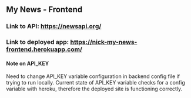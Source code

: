 ## My News - Frontend

### Link to API: https://newsapi.org/

### Link to deployed app: https://nick-my-news-frontend.herokuapp.com/

#### Note on API_KEY
Need to change API_KEY variable configuration in backend config file if trying to run locally. Current state of API_KEY variable checks for a config variable with heroku, therefore the deployed site is functioning correctly.



